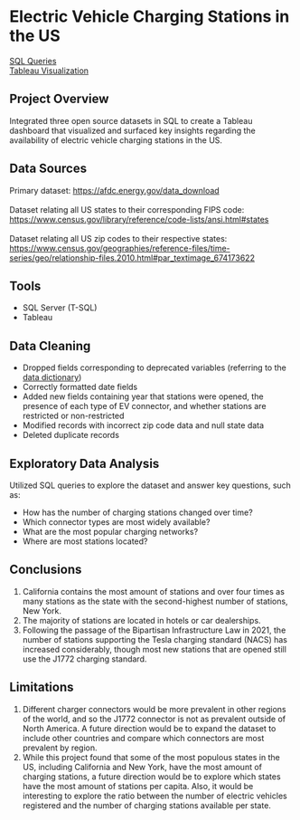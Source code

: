 # Electric Vehicle Charging Stations in the US

[SQL Queries](https://github.com/danielalboukrek/ev-stations-in-us/blob/main/EV_stations.sql) <br>
[Tableau Visualization](https://public.tableau.com/app/profile/daniel.alboukrek/viz/ElectricVehicleChargingStationsinUS/EVChargingStations)

## Project Overview
Integrated three open source datasets in SQL to create a Tableau dashboard that visualized and surfaced key insights regarding the availability of electric vehicle charging stations in the US.

## Data Sources
Primary dataset: https://afdc.energy.gov/data_download <br><br>
Dataset relating all US states to their corresponding FIPS code: https://www.census.gov/library/reference/code-lists/ansi.html#states <br><br>
Dataset relating all US zip codes to their respective states: https://www.census.gov/geographies/reference-files/time-series/geo/relationship-files.2010.html#par_textimage_674173622

## Tools
- SQL Server (T-SQL)
- Tableau

## Data Cleaning
- Dropped fields corresponding to deprecated variables (referring to the [data dictionary](https://afdc.energy.gov/data_download/alt_fuel_stations_format))
- Correctly formatted date fields
- Added new fields containing year that stations were opened, the presence of each type of EV connector, and whether stations are restricted or non-restricted
- Modified records with incorrect zip code data and null state data
- Deleted duplicate records

## Exploratory Data Analysis
Utilized SQL queries to explore the dataset and answer key questions, such as:
- How has the number of charging stations changed over time?
- Which connector types are most widely available?
- What are the most popular charging networks?
- Where are most stations located?

## Conclusions
1. California contains the most amount of stations and over four times as many stations as the state with the second-highest number of stations, New York.
2. The majority of stations are located in hotels or car dealerships.
3. Following the passage of the Bipartisan Infrastructure Law in 2021, the number of stations supporting the Tesla charging standard (NACS) has increased considerably, though most new stations that are opened still use the J1772 charging standard.

## Limitations
1. Different charger connectors would be more prevalent in other regions of the world, and so the J1772 connector is not as prevalent outside of North America. A future direction would be to expand the dataset to include other countries and compare which connectors are most prevalent by region.
2. While this project found that some of the most populous states in the US, including California and New York, have the most amount of charging stations, a future direction would be to explore which states have the most amount of stations per capita. Also, it would be interesting to explore the ratio between the number of electric vehicles registered and the number of charging stations available per state.

